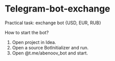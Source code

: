 # Telegram-bot-exchange
 Practical task: exchange bot {USD, EUR, RUB}

How to start the bot?
 1. Open project in Idea.
 2. Open a source BotInitializer and run.
 3. Open @t.me/abenoov_bot and start.
